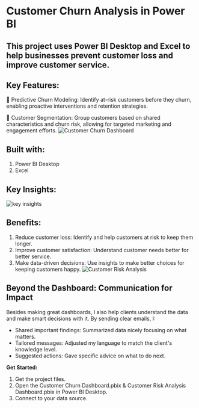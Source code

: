 # **Customer Churn Analysis in Power BI**

## This project uses Power BI Desktop and Excel to help businesses prevent customer loss and improve customer service.

## **Key Features:**
📌 Predictive Churn Modeling: Identify at-risk customers before they churn, enabling proactive interventions and retention strategies.

📌 Customer Segmentation: Group customers based on shared characteristics and churn risk, allowing for targeted marketing and engagement efforts.
![Customer Churn Dashboard](https://github.com/DataVizExpert-Sham/Predictive-Customer-Analytics-in-Power-BI/assets/151017676/e91b9651-b26e-4ca0-af99-feb91311f5dd)

## **Built with:**
1. Power BI Desktop
2. Excel

## Key Insights:
![key insights](https://github.com/DataVizExpert-Sham/Predictive-Customer-Analytics-in-Power-BI/assets/151017676/af60d484-23ad-4c03-ad5a-fc9af7ea0af4)


## **Benefits:**
1. Reduce customer loss: Identify and help customers at risk to keep them longer.
2. Improve customer satisfaction: Understand customer needs better for better service.
3. Make data-driven decisions: Use insights to make better choices for keeping customers happy.
![Customer Risk Analysis](https://github.com/DataVizExpert-Sham/Predictive-Customer-Analytics-in-Power-BI/assets/151017676/17438de8-0003-488f-8c98-5e2e918bd4b7)

## **Beyond the Dashboard: Communication for Impact**
Besides making great dashboards, I also help clients understand the data and make smart decisions with it. By sending clear emails,
I:
- Shared important findings: Summarized data nicely focusing on what matters.
- Tailored messages: Adjusted my language to match the client's knowledge level.
- Suggested actions: Gave specific advice on what to do next.


**Get Started:**
1. Get the project files.
2. Open the Customer Churn Dashboard.pbix & Customer Risk Analysis Dashboard.pbix in Power BI Desktop.
3. Connect to your data source.
